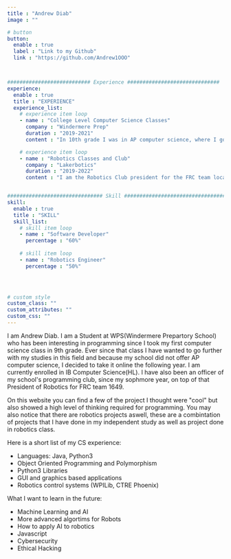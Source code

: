 ```yaml
---
title : "Andrew Diab"
image : ""

# button
button:
  enable : true
  label : "Link to my Github"
  link : "https://github.com/Andrew1OOO"



########################### Experience ##############################
experience:
  enable : true
  title : "EXPERIENCE"
  experience_list:
    # experience item loop
    - name : "College Level Computer Science Classes"
      company : "Windermere Prep"
      duration : "2019-2021"
      content : "In 10th grade I was in AP computer science, where I got a 4 on the exam. I am currently enrolled in IB computer science for 11th and 12th grade."

    # experience item loop
    - name : "Robotics Classes and Club"
      company : "Lakerbotics"
      duration : "2019-2022"
      content : "I am the Robotics Club president for the FRC team located at our school."


############################### Skill #################################
skill:
  enable : true
  title : "SKILL"
  skill_list:
    # skill item loop
    - name : "Software Developer"
      percentage : "60%"
      
    # skill item loop
    - name : "Robotics Engineer"
      percentage : "50%"
      



# custom style
custom_class: "" 
custom_attributes: "" 
custom_css: ""
---
```

I am Andrew Diab. I am a Student at WPS(Windermere Prepartory School) who has been interesting in programming since I took my first computer science class in 9th grade. Ever since that class I have wanted to go further with my studies in this field and because my school did not offer AP computer science, I decided to take it online the following year. I am currently enrolled in IB Computer Science(HL). I have also been an officer of my school's programming club, since my sophmore year, on top of that President of Robotics for FRC team 1649. 

On this website you can find a few of the project I thought were "cool" but also showed a high level of thinking required for programming. You may also notice that there are robotics projects aswell, these are a combintation of projects that I have done in my independent study as well as project done in robotics class. 

Here is a short list of my CS experience:
- Languages: Java, Python3
- Object Oriented Programming and Polymorphism
- Python3 Libraries
- GUI and graphics based applications
- Robotics control systems (WPILib, CTRE Phoenix) 

What I want to learn in the future:
- Machine Learning and AI
- More advanced algortims for Robots
- How to apply AI to robotics
- Javascript
- Cybersecurity
- Ethical Hacking